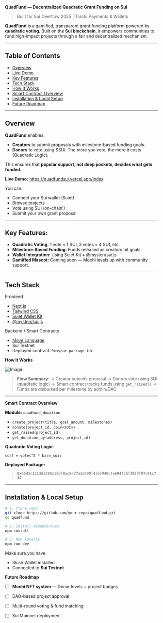 **QuadFund — Decentralized Quadratic Grant Funding on Sui**

> Built for Sui Overflow 2025 | Track: Payments & Wallets

**QuadFund** is a gamified, transparent grant funding platform powered by **quadratic voting**. Built on the **Sui blockchain**, it empowers communities to fund high-impact projects through a fair and decentralized mechanism.

---

## **Table of Contents**

* [Overview](#overview)
* [Live Demo](#live-demo)
* [Key Features](#key-features)
* [Tech Stack](#tech-stack)
* [How It Works](#how-it-works)
* [Smart Contract Overview](#smart-contract-overview)
* [Installation & Local Setup](#installation--local-setup)
* [Future Roadmap](#future-roadmap)


---

## **Overview**

**QuadFund** enables:

* **Creators** to submit proposals with milestone-based funding goals.
* **Donors** to vote using \$SUI. The more you vote, the more it costs (Quadratic Logic).

This ensures that **popular support, not deep pockets, decides what gets funded.**

**Live Demo:**
https://quadfundsui.vercel.app/index

You can:

* Connect your Sui wallet (Suiet)
* Browse projects
* Vote using SUI (on-chain!)
* Submit your own grant proposal

---

## **Key Features:**

* **Quadratic Voting:** 1 vote = 1 SUI, 2 votes = 4 SUI, etc.
* **Milestone-Based Funding:** Funds released as creators hit goals.
* **Wallet Integration:** Using Suiet Kit + @mysten/sui.js
* **Gamified Mascot:** Coming soon — Mochi levels up with community support.

---

## **Tech Stack**

Frontend

* [Next.js](https://nextjs.org/)
* [Tailwind CSS](https://tailwindcss.com/)
* [Suiet Wallet Kit](https://kit.suiet.app/)
* [@mysten/sui.js](https://www.npmjs.com/package/@mysten/sui.js)

Backend / Smart Contracts

* [Move Language](https://move-language.github.io/)
* Sui Testnet
* Deployed contract: `0x<your_package_id>`

 **How It Works**

![Image](https://github.com/user-attachments/assets/ba8c2b33-54af-46b1-8c7b-599de604cda3)

> **Flow Summary**:
> → Creator submits proposal
> → Donors vote using SUI (quadratic logic)
> → Smart contract tracks funds using `get_raised()`
> → Funds are disbursed per milestone by admin/DAO

---

 **Smart Contract Overview**

**Module:** `quadfund_donation`

* `create_project(title, goal_amount, milestones)`
* `donate(project_id, Coin<SUI>)`
* `get_raised(project_id)`
* `get_donation_by(address, project_id)`

**Quadratic Voting Logic:**

```move
cost = votes^2 * base_sui;
```

**Deployed Package:**

> `0x6541c1313d3288c12ef0ac5e77a2a990f4ab7948cfe604fc5f3929f97c81c744`

---

## **Installation & Local Setup**

```bash
# 1. Clone repo
git clone https://github.com/your-repo/quadfund.git
cd quadfund

# 2. Install dependencies
npm install

# 3. Run locally
npm run dev
```

Make sure you have:

* Slush Wallet installed
* Connected to **Sui Testnet**

 **Future Roadmap**

* [ ] **Mochi NFT system** — Donor levels + project badges
* [ ] DAO-based project approval
* [ ] Multi-round voting & fund matching
* [ ] Sui Mainnet deployment


